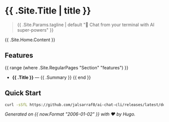 # {{ .Site.Title | title }}

> {{ .Site.Params.tagline | default "📣 Chat from your terminal with AI super-powers" }}

{{ .Site.Home.Content }}

## Features
{{ range (where .Site.RegularPages "Section" "features") }}
- **{{ .Title }}** — {{ .Summary }}
{{ end }}

## Quick Start

```bash
curl -sSfL https://github.com/jalsarraf0/ai-chat-cli/releases/latest/download/install.sh | bash
```

_Generated on {{ now.Format "2006-01-02" }} with ❤️ by Hugo._
